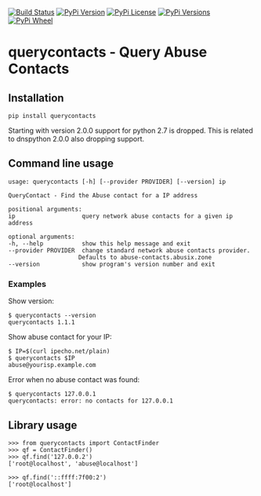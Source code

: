 [![Build Status](https://img.shields.io/github/workflow/status/abusix/querycontacts/test%20querycontacts/master)](https://github.com/abusix/querycontacts/actions/)
[![PyPi Version](https://img.shields.io/pypi/v/querycontacts.svg)](https://pypi.python.org/pypi/querycontacts)
[![PyPi License](https://img.shields.io/pypi/l/querycontacts.svg)](https://pypi.python.org/pypi/querycontacts)
[![PyPi Versions](https://img.shields.io/pypi/pyversions/querycontacts.svg)](https://pypi.python.org/pypi/querycontacts)
[![PyPi Wheel](https://img.shields.io/pypi/wheel/querycontacts.svg)](https://pypi.python.org/pypi/querycontacts)

# querycontacts - Query Abuse Contacts

## Installation

```
pip install querycontacts
```

Starting with version 2.0.0 support for python 2.7 is dropped. This is related to dnspython 2.0.0 also dropping support.

## Command line usage

```
usage: querycontacts [-h] [--provider PROVIDER] [--version] ip

QueryContact - Find the Abuse contact for a IP address

positional arguments:
ip                   query network abuse contacts for a given ip address

optional arguments:
-h, --help           show this help message and exit
--provider PROVIDER  change standard network abuse contacts provider.
                    Defaults to abuse-contacts.abusix.zone
--version            show program's version number and exit
```

### Examples

Show version:

```
$ querycontacts --version
querycontacts 1.1.1
```

Show abuse contact for your IP:

```
$ IP=$(curl ipecho.net/plain)
$ querycontacts $IP
abuse@yourisp.example.com
```

Error when no abuse contact was found:

```
$ querycontacts 127.0.0.1
querycontacts: error: no contacts for 127.0.0.1
```

## Library usage

```
>>> from querycontacts import ContactFinder
>>> qf = ContactFinder()
>>> qf.find('127.0.0.2')
['root@localhost', 'abuse@localhost']

>>> qf.find('::ffff:7f00:2')
['root@localhost']
```
